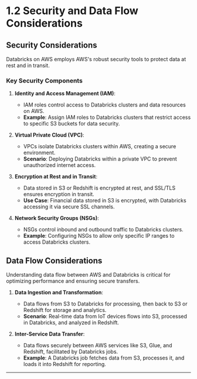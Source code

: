 
# 1.2 Security and Data Flow Considerations

## Security Considerations
Databricks on AWS employs AWS's robust security tools to protect data at rest and in transit.

### Key Security Components
1. **Identity and Access Management (IAM)**:
   - IAM roles control access to Databricks clusters and data resources on AWS.
   - **Example**: Assign IAM roles to Databricks clusters that restrict access to specific S3 buckets for data security.

2. **Virtual Private Cloud (VPC)**:
   - VPCs isolate Databricks clusters within AWS, creating a secure environment.
   - **Scenario**: Deploying Databricks within a private VPC to prevent unauthorized internet access.

3. **Encryption at Rest and in Transit**:
   - Data stored in S3 or Redshift is encrypted at rest, and SSL/TLS ensures encryption in transit.
   - **Use Case**: Financial data stored in S3 is encrypted, with Databricks accessing it via secure SSL channels.

4. **Network Security Groups (NSGs)**:
   - NSGs control inbound and outbound traffic to Databricks clusters.
   - **Example**: Configuring NSGs to allow only specific IP ranges to access Databricks clusters.

## Data Flow Considerations
Understanding data flow between AWS and Databricks is critical for optimizing performance and ensuring secure transfers.

1. **Data Ingestion and Transformation**:
   - Data flows from S3 to Databricks for processing, then back to S3 or Redshift for storage and analytics.
   - **Scenario**: Real-time data from IoT devices flows into S3, processed in Databricks, and analyzed in Redshift.

2. **Inter-Service Data Transfer**:
   - Data flows securely between AWS services like S3, Glue, and Redshift, facilitated by Databricks jobs.
   - **Example**: A Databricks job fetches data from S3, processes it, and loads it into Redshift for reporting.

---
